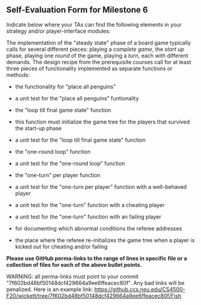 ## Self-Evaluation Form for Milestone 6

Indicate below where your TAs can find the following elements in your strategy and/or player-interface modules:

The implementation of the "steady state" phase of a board game
typically calls for several different pieces: playing a *complete
game*, the *start up* phase, playing one *round* of the game, playing a *turn*, 
each with different demands. The design recipe from the prerequisite courses call
for at least three pieces of functionality implemented as separate
functions or methods:

- the functionality for "place all penguins"

- a unit test for the "place all penguins" funtionality 

- the "loop till final game state"  function

- this function must initialize the game tree for the players that survived the start-up phase


- a unit test for the "loop till final game state"  function


- the "one-round loop" function


- a unit test for the "one-round loop" function


- the "one-turn" per player function


- a unit test for the "one-turn per player" function with a well-behaved player 


- a unit test for the "one-turn" function with a cheating player


- a unit test for the "one-turn" function with an failing player 


- for documenting which abnormal conditions the referee addresses 


- the place where the referee re-initializes the game tree when a player is kicked out for cheating and/or failing 



**Please use GitHub perma-links to the range of lines in specific
file or a collection of files for each of the above bullet points.**

  WARNING: all perma-links must point to your commit "7f602bd48bf50148dcf429664a9ee6ffeacec80f".
  Any bad links will be penalized.
  Here is an example link:
    <https://github.ccs.neu.edu/CS4500-F20/wickett/tree/7f602bd48bf50148dcf429664a9ee6ffeacec80f/Fish>

